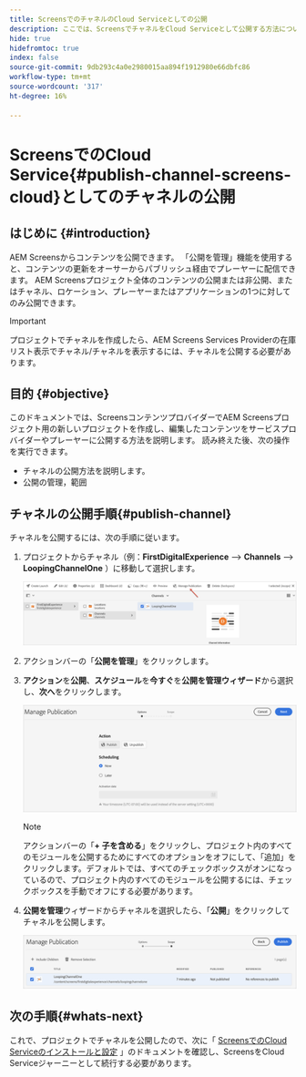 ```yaml
---
title: ScreensでのチャネルのCloud Serviceとしての公開
description: ここでは、ScreensでチャネルをCloud Serviceとして公開する方法について説明します。
hide: true
hidefromtoc: true
index: false
source-git-commit: 9db293c4a0e2980015aa894f1912980e66dbfc86
workflow-type: tm+mt
source-wordcount: '317'
ht-degree: 16%

---
```



# ScreensでのCloud Service{#publish-channel-screens-cloud}としてのチャネルの公開

## はじめに {#introduction}

AEM Screensからコンテンツを公開できます。 「公開を管理」機能を使用すると、コンテンツの更新をオーサーからパブリッシュ経由でプレーヤーに配信できます。 AEM Screensプロジェクト全体のコンテンツの公開または非公開、またはチャネル、ロケーション、プレーヤーまたはアプリケーションの1つに対してのみ公開できます。

>[!IMPORTANT]
>プロジェクトでチャネルを作成したら、AEM Screens Services Providerの在庫リスト表示でチャネル/チャネルを表示するには、チャネルを公開する必要があります。

## 目的 {#objective}

このドキュメントでは、ScreensコンテンツプロバイダーでAEM Screensプロジェクト用の新しいプロジェクトを作成し、編集したコンテンツをサービスプロバイダーやプレーヤーに公開する方法を説明します。 読み終えた後、次の操作を実行できます。

* チャネルの公開方法を説明します。
* 公開の管理，範囲

## チャネルの公開手順{#publish-channel}

チャネルを公開するには、次の手順に従います。

1. プロジェクトからチャネル（例：**FirstDigitalExperience** —> **Channels** —> **LoopingChannelOne** ）に移動して選択します。

   ![](/help/screens-cloud/assets/create-content/managepub-1.png)

1. アクションバーの「**公開を管理**」をクリックします。

1. **アクション**&#x200B;を&#x200B;**公開**、**スケジュール**&#x200B;を&#x200B;**今すぐ**&#x200B;を&#x200B;**公開を管理ウィザード**&#x200B;から選択し、**次へ**&#x200B;をクリックします。

   ![](/help/screens-cloud/assets/create-content/managepub-2.png)

   >[!NOTE]
   >アクションバーの「**+ 子を含める**」をクリックし、プロジェクト内のすべてのモジュールを公開するためにすべてのオプションをオフにして、「追加」をクリックします。デフォルトでは、すべてのチェックボックスがオンになっているので、プロジェクト内のすべてのモジュールを公開するには、チェックボックスを手動でオフにする必要があります。

1. **公開を管理**&#x200B;ウィザードからチャネルを選択したら、「**公開**」をクリックしてチャネルを公開します。

   ![](/help/screens-cloud/assets/create-content/managepub-3.png)


## 次の手順{#whats-next}

これで、プロジェクトでチャネルを公開したので、次に「 [ScreensでのCloud Serviceのインストールと設定](/help/screens-cloud/creating-content/manage-publish.md) 」のドキュメントを確認し、ScreensをCloud Serviceジャーニーとして続行する必要があります。
